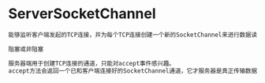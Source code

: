 # ServerSocketChannel
```md
能够监听客户端发起的TCP连接，并为每个TCP连接创建一个新的SocketChannel来进行数据读写。

阻塞或非阻塞

服务器端用于创建TCP连接的通道，只能对accept事件感兴趣。
accept方法会返回一个已和客户端连接好的SocketChannel通道，它才服务器是真正传输数据的通道。
```
